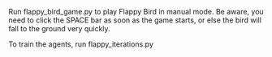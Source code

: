 Run flappy_bird_game.py to play Flappy Bird in manual mode. Be aware, you need to click the SPACE bar as soon as the game starts, or else the bird will fall to the ground very quickly.

To train the agents, run flappy_iterations.py
